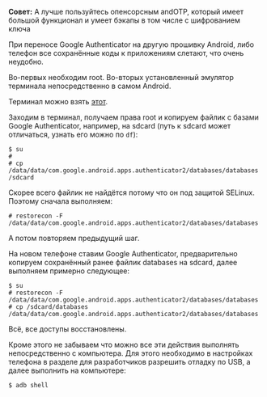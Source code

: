 **Совет:** А лучше пользуйтесь опенсорсным andOTP, который имеет большой функционал и умеет бэкапы в том числе с шифрованием ключа

При переносе Google Authenticator на другую прошивку Android, либо телефон все сохранённые коды к приложениям слетают, что очень неудобно.

Во-первых необходим root. Во-вторых установленный эмулятор терминала непосредственно в самом Android.<br>

Терминал можно взять [этот](https://play.google.com/store/apps/details?id=jackpal.androidterm&hl=nl). 

Заходим в терминал, получаем права root и копируем файлик с базами Google Authenticator, например, на sdcard (путь к sdcard может отличаться, узнать его можно по `df`):

```
$ su
#
# cp /data/data/com.google.android.apps.authenticator2/databases/databases /sdcard
```

Скорее всего файлик не найдётся потому что он под защитой SELinux. Поэтому сначала выполняем:

```
# restorecon -F /data/data/com.google.android.apps.authenticator2/databases/databases
```

А потом повторяем предыдущий шаг. 

На новом телефоне ставим Google Authenticator, предварительно копируем сохранённый ранее файлик databases на sdcard, далее выполняем примерно следующее:

```
$ su
# restorecon -F /data/data/com.google.android.apps.authenticator2/databases/databases
# cp /sdcard/databases /data/data/com.google.android.apps.authenticator2/databases/databases
```

Всё, все доступы восстановлены.

Кроме этого не забываем что можно все эти действия выполнять непосредственно с компьютера. Для этого необходимо в настройках телефона в разделе для разработчиков разрешить отладку по USB, а далее выполнить на компьютере:

```
$ adb shell
```